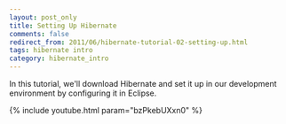 ```yaml
---           
layout: post_only
title: Setting Up Hibernate
comments: false
redirect_from: 2011/06/hibernate-tutorial-02-setting-up.html
tags: hibernate intro
category: hibernate_intro
---
```


In this tutorial, we'll download Hibernate and set it up in our development environment by configuring it in Eclipse.

{% include youtube.html param="bzPkebUXxn0" %}